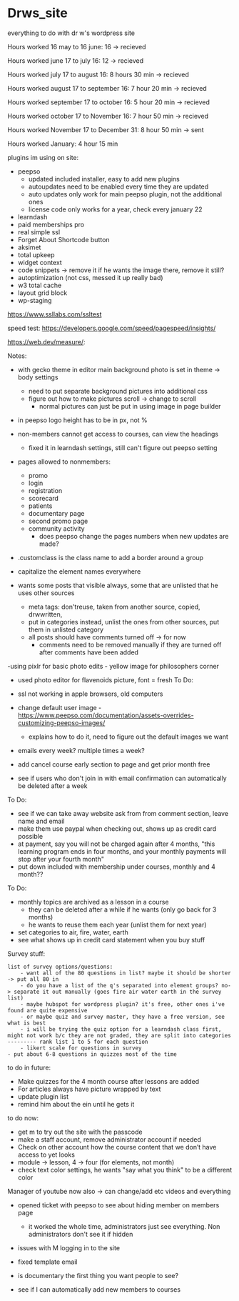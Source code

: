 # Drws_site
everything to do with dr w's wordpress site


Hours worked 16 may to 16 june: 16 ->  recieved
 
Hours worked  june 17 to july 16: 12 -> recieved
 
Hours worked july 17 to august 16: 8 hours 30 min -> recieved
 
Hours worked august 17 to september 16: 7 hour 20 min -> recieved 
 
Hours worked september 17 to  october 16: 5 hour 20 min -> recieved
  
Hours worked october 17 to November 16:  7 hour 50 min -> recieved

Hours worked November 17 to December 31: 8 hour 50 min -> sent

Hours worked January: 4 hour 15 min
 
plugins im using on site:

- peepso
	- updated included installer, easy to add new plugins
	- autoupdates need to be enabled every time they are updated
	- auto updates only work for main peepso plugin, not the additional ones
	- license code only works for a year, check every january 22
- learndash 
- paid memberships pro
- real simple ssl 
- Forget About Shortcode button 
- aksimet
- total upkeep
- widget context 
- code snippets -> remove it if he wants the image there, remove it still?
- autoptimization (not css, messed it up really bad)
- w3 total cache
- layout grid block
- wp-staging

https://www.ssllabs.com/ssltest


speed test:
https://developers.google.com/speed/pagespeed/insights/

https://web.dev/measure/:


Notes:

- with gecko theme in editor main background photo is set in theme -> body settings
	- need to put separate background pictures into additional css
	- figure out how to make pictures scroll -> change to scroll
		- normal pictures can just be put in using image in page builder
- in peepso logo height has to be in px, not %
- non-members cannot get access to courses, can view the headings 
 	- fixed it in learndash settings, still can't figure out peepso setting
- pages allowed to nonmembers:
	- promo
	- login
	- registration
	- scorecard
	- patients
	- documentary page
	- second promo page
	- community activity
		- does peepso change the pages numbers when new updates are made?

	
- .customclass is the class name to add a border around a group
- capitalize the element names everywhere

- wants some posts that visible always, some that are unlisted that he uses other sources
	- meta tags: don'treuse, taken from another source, copied, drwwritten, 
	- put in categories instead, unlist the ones from other sources, put them in unlisted category
	- all posts should have comments turned off -> for now
		- comments need to be removed manually if they are turned off after comments have been added


-using pixlr for basic photo edits
	- yellow image for philosophers corner
- used photo editor for flavenoids picture, font = fresh
To Do:

- ssl not working in apple browsers, old computers
- change default user image
	-https://www.peepso.com/documentation/assets-overrides-customizing-peepso-images/ 
	- explains how to do it, need to figure out the default images we want
- emails every week? multiple times a week?
- add cancel course early section to page and get prior month free
- see if users who don't join in with email confirmation can automatically be deleted after a week



To Do:


- see if we can take away website ask from from comment section, leave name and email
- make them use paypal when checking out, shows up as credit card possible
- at payment, say you will not be charged again after 4 months, "this learning program ends in four months, and your monthly payments will stop after your fourth month"
- put down included with membership under courses, monthly and 4 month??



To Do:
- monthly topics are archived as a lesson in a course
	- they can be deleted after a while if he wants (only go back for 3 months)
	- he wants to reuse them each year (unlist them for next year)
- set categories to air, fire, water, earth
- see what shows up in credit card statement when you buy stuff

Survey stuff:

	list of survey options/questions:
		- want all of the 80 questions in list? maybe it should be shorter -> put all 80 in
		- do you have a list of the q's separated into element groups? no-> separate it out manually (goes fire air water earth in the survey list)
		- maybe hubspot for wordpress plugin? it's free, other ones i've found are quite expensive
		- or maybe quiz and survey master, they have a free version, see what is best
		- i will be trying the quiz option for a learndash class first, might not work b/c they are not graded, they are split into categories
	--------- rank list 1 to 5 for each question
		- likert scale for questions in survey
	- put about 6-8 questions in quizzes most of the time

to do in future:
- Make quizzes for the 4 month course after lessons are added
- For articles always have picture wrapped by text
- update plugin list
- remind him about the ein until he gets it

to do now:
- get m to try out the site with the passcode
- make a staff account, remove administrator account if needed
- Check on other account how the course content that we don’t have access to yet looks
- module ->  lesson, 4 -> four (for elements, not month)
- check text color settings, he wants "say what you think" to be a different color


Manager of youtube now also -> can change/add etc videos and everything

- opened ticket with peepso to see about hiding member on members page
	- it worked the whole time, administrators just see everything.  Non administrators don't see it if hidden

- issues with M logging in to the site
- fixed template email
- is documentary the first thing you want people to see? 
- see if I can automatically add new members to courses
